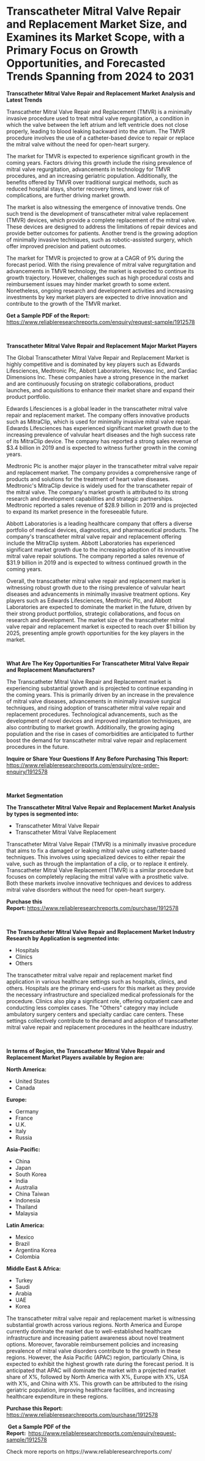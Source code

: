 <p><h1>Transcatheter Mitral Valve Repair and Replacement Market Size, and Examines its Market Scope, with a Primary Focus on Growth Opportunities, and Forecasted Trends Spanning from 2024 to 2031</h1></p><p><strong>Transcatheter Mitral Valve Repair and Replacement Market Analysis and Latest Trends</strong></p>
<p><p>Transcatheter Mitral Valve Repair and Replacement (TMVR) is a minimally invasive procedure used to treat mitral valve regurgitation, a condition in which the valve between the left atrium and left ventricle does not close properly, leading to blood leaking backward into the atrium. The TMVR procedure involves the use of a catheter-based device to repair or replace the mitral valve without the need for open-heart surgery.</p><p>The market for TMVR is expected to experience significant growth in the coming years. Factors driving this growth include the rising prevalence of mitral valve regurgitation, advancements in technology for TMVR procedures, and an increasing geriatric population. Additionally, the benefits offered by TMVR over traditional surgical methods, such as reduced hospital stays, shorter recovery times, and lower risk of complications, are further driving market growth.</p><p>The market is also witnessing the emergence of innovative trends. One such trend is the development of transcatheter mitral valve replacement (TMVR) devices, which provide a complete replacement of the mitral valve. These devices are designed to address the limitations of repair devices and provide better outcomes for patients. Another trend is the growing adoption of minimally invasive techniques, such as robotic-assisted surgery, which offer improved precision and patient outcomes.</p><p>The market for TMVR is projected to grow at a CAGR of 9% during the forecast period. With the rising prevalence of mitral valve regurgitation and advancements in TMVR technology, the market is expected to continue its growth trajectory. However, challenges such as high procedural costs and reimbursement issues may hinder market growth to some extent. Nonetheless, ongoing research and development activities and increasing investments by key market players are expected to drive innovation and contribute to the growth of the TMVR market.</p></p>
<p><strong>Get a Sample PDF of the Report:&nbsp;</strong> <a href="https://www.reliableresearchreports.com/enquiry/request-sample/1912578">https://www.reliableresearchreports.com/enquiry/request-sample/1912578</a></p>
<p>&nbsp;</p>
<p><strong>Transcatheter Mitral Valve Repair and Replacement Major Market Players</strong></p>
<p><p>The Global Transcatheter Mitral Valve Repair and Replacement Market is highly competitive and is dominated by key players such as Edwards Lifesciences, Medtronic Plc, Abbott Laboratories, Neovasc Inc, and Cardiac Dimensions Inc. These companies have a strong presence in the market and are continuously focusing on strategic collaborations, product launches, and acquisitions to enhance their market share and expand their product portfolio.</p><p>Edwards Lifesciences is a global leader in the transcatheter mitral valve repair and replacement market. The company offers innovative products such as MitraClip, which is used for minimally invasive mitral valve repair. Edwards Lifesciences has experienced significant market growth due to the increasing prevalence of valvular heart diseases and the high success rate of its MitraClip device. The company has reported a strong sales revenue of $3.4 billion in 2019 and is expected to witness further growth in the coming years.</p><p>Medtronic Plc is another major player in the transcatheter mitral valve repair and replacement market. The company provides a comprehensive range of products and solutions for the treatment of heart valve diseases. Medtronic's MitraClip device is widely used for the transcatheter repair of the mitral valve. The company's market growth is attributed to its strong research and development capabilities and strategic partnerships. Medtronic reported a sales revenue of $28.9 billion in 2019 and is projected to expand its market presence in the foreseeable future.</p><p>Abbott Laboratories is a leading healthcare company that offers a diverse portfolio of medical devices, diagnostics, and pharmaceutical products. The company's transcatheter mitral valve repair and replacement offering include the MitraClip system. Abbott Laboratories has experienced significant market growth due to the increasing adoption of its innovative mitral valve repair solutions. The company reported a sales revenue of $31.9 billion in 2019 and is expected to witness continued growth in the coming years.</p><p>Overall, the transcatheter mitral valve repair and replacement market is witnessing robust growth due to the rising prevalence of valvular heart diseases and advancements in minimally invasive treatment options. Key players such as Edwards Lifesciences, Medtronic Plc, and Abbott Laboratories are expected to dominate the market in the future, driven by their strong product portfolios, strategic collaborations, and focus on research and development. The market size of the transcatheter mitral valve repair and replacement market is expected to reach over $1 billion by 2025, presenting ample growth opportunities for the key players in the market.</p></p>
<p>&nbsp;</p>
<p><strong>What Are The Key Opportunities For Transcatheter Mitral Valve Repair and Replacement Manufacturers?</strong></p>
<p><p>The Transcatheter Mitral Valve Repair and Replacement market is experiencing substantial growth and is projected to continue expanding in the coming years. This is primarily driven by an increase in the prevalence of mitral valve diseases, advancements in minimally invasive surgical techniques, and rising adoption of transcatheter mitral valve repair and replacement procedures. Technological advancements, such as the development of novel devices and improved implantation techniques, are also contributing to market growth. Additionally, the growing aging population and the rise in cases of comorbidities are anticipated to further boost the demand for transcatheter mitral valve repair and replacement procedures in the future.</p></p>
<p><strong>Inquire or Share Your Questions If Any Before Purchasing This Report:</strong> <a href="https://www.reliableresearchreports.com/enquiry/pre-order-enquiry/1912578">https://www.reliableresearchreports.com/enquiry/pre-order-enquiry/1912578</a></p>
<p>&nbsp;</p>
<p><strong>Market Segmentation</strong></p>
<p><strong>The Transcatheter Mitral Valve Repair and Replacement Market Analysis by types is segmented into:</strong></p>
<p><ul><li>Transcatheter Mitral Valve Repair</li><li>Transcatheter Mitral Valve Replacement</li></ul></p>
<p><p>Transcatheter Mitral Valve Repair (TMVR) is a minimally invasive procedure that aims to fix a damaged or leaking mitral valve using catheter-based techniques. This involves using specialized devices to either repair the valve, such as through the implantation of a clip, or to replace it entirely. Transcatheter Mitral Valve Replacement (TMVR) is a similar procedure but focuses on completely replacing the mitral valve with a prosthetic valve. Both these markets involve innovative techniques and devices to address mitral valve disorders without the need for open-heart surgery.</p></p>
<p><strong>Purchase this Report:&nbsp;</strong><a href="https://www.reliableresearchreports.com/purchase/1912578">https://www.reliableresearchreports.com/purchase/1912578</a></p>
<p>&nbsp;</p>
<p><strong>The Transcatheter Mitral Valve Repair and Replacement Market Industry Research by Application is segmented into:</strong></p>
<p><ul><li>Hospitals</li><li>Clinics</li><li>Others</li></ul></p>
<p><p>The transcatheter mitral valve repair and replacement market find application in various healthcare settings such as hospitals, clinics, and others. Hospitals are the primary end-users for this market as they provide the necessary infrastructure and specialized medical professionals for the procedure. Clinics also play a significant role, offering outpatient care and conducting less complex cases. The "Others" category may include ambulatory surgery centers and specialty cardiac care centers. These settings collectively contribute to the demand and adoption of transcatheter mitral valve repair and replacement procedures in the healthcare industry.</p></p>
<p>&nbsp;</p>
<p><strong>In terms of Region, the Transcatheter Mitral Valve Repair and Replacement Market Players available by Region are:</strong></p>
<p>
    <p> <strong> North America: </strong>
        <ul>
            <li>United States</li>
            <li>Canada</li>
        </ul>
        </p> 
    <p> <strong> Europe: </strong>
        <ul>
            <li>Germany</li>
            <li>France</li>
            <li>U.K.</li>
            <li>Italy</li>
            <li>Russia</li>
        </ul>
        </p> 
    <p> <strong> Asia-Pacific: </strong>
        <ul>
            <li>China</li>
            <li>Japan</li>
            <li>South Korea</li>
            <li>India</li>
            <li>Australia</li>
            <li>China Taiwan</li>
            <li>Indonesia</li>
            <li>Thailand</li>
            <li>Malaysia</li>
        </ul>
        </p> 
    <p> <strong> Latin America: </strong>
        <ul>
            <li>Mexico</li>
            <li>Brazil</li>
            <li>Argentina Korea</li>
            <li>Colombia</li>
        </ul>
        </p> 
    <p> <strong> Middle East & Africa: </strong>
        <ul>
            <li>Turkey</li>
            <li>Saudi</li>
            <li>Arabia</li>
            <li>UAE</li>
            <li>Korea</li>
        </ul>
    </p>
    </p>
<p><p>The transcatheter mitral valve repair and replacement market is witnessing substantial growth across various regions. North America and Europe currently dominate the market due to well-established healthcare infrastructure and increasing patient awareness about novel treatment options. Moreover, favorable reimbursement policies and increasing prevalence of mitral valve disorders contribute to the growth in these regions. However, the Asia Pacific (APAC) region, particularly China, is expected to exhibit the highest growth rate during the forecast period. It is anticipated that APAC will dominate the market with a projected market share of X%, followed by North America with X%, Europe with X%, USA with X%, and China with X%. This growth can be attributed to the rising geriatric population, improving healthcare facilities, and increasing healthcare expenditure in these regions.</p></p>
<p><strong>Purchase this Report: </strong><a href="https://www.reliableresearchreports.com/purchase/1912578">https://www.reliableresearchreports.com/purchase/1912578</a></p>
<p>&nbsp;<strong>Get a Sample PDF of the Report:&nbsp;&nbsp;</strong><a href="https://www.reliableresearchreports.com/enquiry/request-sample/1912578">https://www.reliableresearchreports.com/enquiry/request-sample/1912578</a></p>
<p><strong></strong></p>
<p>Check more reports on https://www.reliableresearchreports.com/</p>